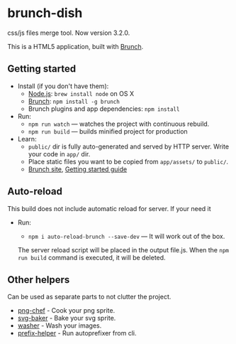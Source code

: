 # brunch-dish

css/js files merge tool. Now version 3.2.0.

This is a HTML5 application, built with [Brunch](http://brunch.io).

## Getting started

- Install (if you don't have them):
  - [Node.js](http://nodejs.org): `brew install node` on OS X
  - [Brunch](http://brunch.io): `npm install -g brunch`
  - Brunch plugins and app dependencies: `npm install`
- Run:
  - `npm run watch` — watches the project with continuous rebuild.
  - `npm run build` — builds minified project for production
- Learn:
  - `public/` dir is fully auto-generated and served by HTTP server. Write your code in `app/` dir.
  - Place static files you want to be copied from `app/assets/` to `public/`.
  - [Brunch site](http://brunch.io), [Getting started guide](https://github.com/brunch/brunch-guide#readme)

## Auto-reload

This build does not include automatic reload for server. If your need it

- Run:

  - `npm i auto-reload-brunch --save-dev` — It will work out of the box.

  The server reload script will be placed in the output file.js. When the `npm run build` command is executed, it will be deleted.

## Other helpers

Сan be used as separate parts to not clutter the project.

- [png-chef](https://github.com/ethcrawford/png-chef) - Cook your png sprite.
- [svg-baker](https://github.com/ethcrawford/svg-baker) - Bake your svg sprite.
- [washer](https://github.com/ethcrawford/washer) - Wash your images.
- [prefix-helper](https://github.com/ethcrawford/prefix-helper) - Run autoprefixer from cli.

